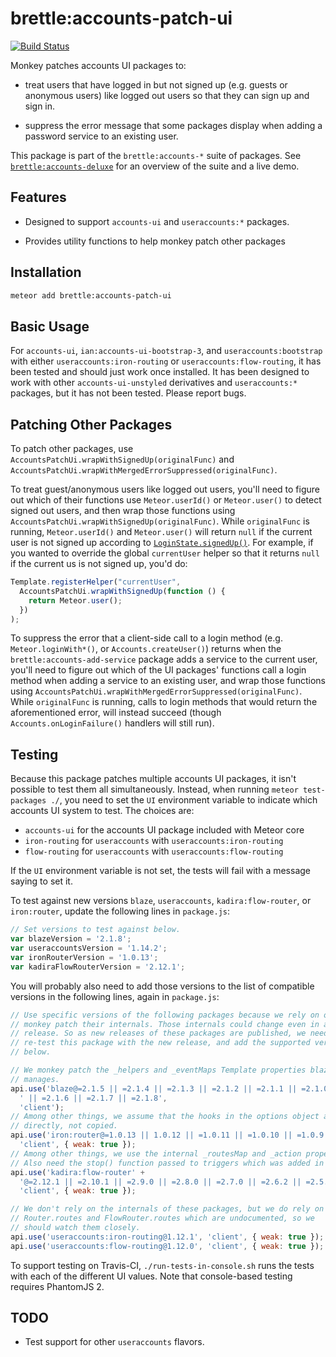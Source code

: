 # brettle:accounts-patch-ui

[![Build Status](https://travis-ci.org/brettle/meteor-accounts-patch-ui.svg?branch=master)](https://travis-ci.org/brettle/meteor-accounts-patch-ui)

Monkey patches accounts UI packages to:

  - treat users that have logged in but not signed up (e.g. guests or anonymous
  users) like logged out users so that they can sign up and sign in.
  
  - suppress the error message that some packages display when adding a password
  service to an existing user.

This package is part of the `brettle:accounts-*` suite of packages. See
[`brettle:accounts-deluxe`](https://atmospherejs.com/brettle/accounts-deluxe)
for an overview of the suite and a live demo.

## Features

- Designed to support `accounts-ui` and `useraccounts:*` packages.

- Provides utility functions to help monkey patch other packages

## Installation
```sh
meteor add brettle:accounts-patch-ui
```

## Basic Usage

For `accounts-ui`, `ian:accounts-ui-bootstrap-3`, and `useraccounts:bootstrap`
with either `useraccounts:iron-routing` or `useraccounts:flow-routing`, it has
been tested and should just work once installed. It has been designed to work
with other `accounts-ui-unstyled` derivatives and `useraccounts:*` packages, but
it has not been tested. Please report bugs.

## Patching Other Packages

To patch other packages, use `AccountsPatchUi.wrapWithSignedUp(originalFunc)` and `AccountsPatchUi.wrapWithMergedErrorSuppressed(originalFunc)`. 

To treat guest/anonymous users like logged out users, you'll
need to figure out which of their functions use `Meteor.userId()` or
`Meteor.user()` to detect signed out users, and then wrap those functions using
`AccountsPatchUi.wrapWithSignedUp(originalFunc)`. While `originalFunc` is
running, `Meteor.userId()` and `Meteor.user()` will return `null` if the current
user is not signed up according to
[`LoginState.signedUp()`](http://github.com/brettle/meteor-accounts-login-state).
For example, if you wanted to override the global `currentUser` helper so that
it returns `null` if the current us is not signed up, you'd do:

```js
Template.registerHelper("currentUser", 
  AccountsPatchUi.wrapWithSignedUp(function () {
    return Meteor.user();
  })
);
```

To suppress the error that a client-side call to a login method (e.g.
`Meteor.loginWith*()`, or `Accounts.createUser()`) returns when the
`brettle:accounts-add-service` package adds a service to the current user,
you'll need to figure out which of the UI packages' functions call a login
method when adding a service to an existing user, and wrap those functions using
`AccountsPatchUi.wrapWithMergedErrorSuppressed(originalFunc)`. While
`originalFunc` is running, calls to login methods that would return the
aforementioned error, will instead succeed (though `Accounts.onLoginFailure()`
handlers will still run).

## Testing

Because this package patches multiple accounts UI packages, it isn't possible to
test them all simultaneously. Instead, when running `meteor test-packages ./`,
you need to set the `UI` environment variable to indicate which accounts UI
system to test. The choices are:

  * `accounts-ui` for the accounts UI package included with Meteor core
  * `iron-routing` for `useraccounts` with `useraccounts:iron-routing`
  * `flow-routing` for `useraccounts` with `useraccounts:flow-routing`
  
If the `UI` environment variable is not set, the tests will fail with a message
saying to set it.

To test against new versions `blaze`, `useraccounts`, `kadira:flow-router`, or
`iron:router`, update the following lines in `package.js`:

```js
// Set versions to test against below.
var blazeVersion = '2.1.8';
var useraccountsVersion = '1.14.2';
var ironRouterVersion = '1.0.13';
var kadiraFlowRouterVersion = '2.12.1';
```

You will probably also need to add those versions to the list of compatible
versions in the following lines, again in `package.js`:

```js
// Use specific versions of the following packages because we rely on or
// monkey patch their internals. Those internals could change even in a patch
// release. So as new releases of these packages are published, we need to
// re-test this package with the new release, and add the supported version
// below.

// We monkey patch the _helpers and _eventMaps Template properties blaze
// manages.
api.use('blaze@=2.1.5 || =2.1.4 || =2.1.3 || =2.1.2 || =2.1.1 || =2.1.0' +
  ' || =2.1.6 || =2.1.7 || =2.1.8',
  'client');
// Among other things, we assume that the hooks in the options object are used
// directly, not copied.
api.use('iron:router@=1.0.13 || 1.0.12 || =1.0.11 || =1.0.10 || =1.0.9', 
  'client', { weak: true });
// Among other things, we use the internal _routesMap and _action properties.
// Also need the stop() function passed to triggers which was added in 2.5.0.
api.use('kadira:flow-router' +
  '@=2.12.1 || =2.10.1 || =2.9.0 || =2.8.0 || =2.7.0 || =2.6.2 || =2.5.0', 
  'client', { weak: true });

// We don't rely on the internals of these packages, but we do rely on
// Router.routes and FlowRouter.routes which are undocumented, so we
// should watch them closely.
api.use('useraccounts:iron-routing@1.12.1', 'client', { weak: true });
api.use('useraccounts:flow-routing@1.12.0', 'client', { weak: true });
```

To support testing on Travis-CI, `./run-tests-in-console.sh` runs the tests with
each of the different UI values. Note that console-based testing requires
PhantomJS 2.

## TODO

- Test support for other `useraccounts` flavors.
